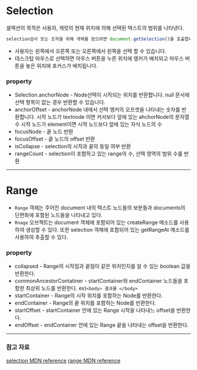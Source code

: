 # Selection

셀렉션의 목적은 사용자, 캐럿의 현재 위치에 의해 선택된 텍스트의 범위를 나타낸다.
``` javascript
selection검사 또는 조작을 위해 개체를 얻으려면 document.getSelection()을 호출합니다.
```
+ 사용자는 왼쪽에서 오른쪽 또는 오른쪽에서 왼쪽을 선택 할 수 있습니다.
+ 데스크탑 마우스로 선택하면 마우스 버튼을 누른 위치에 앵커가 배치되고 마우스 버튼을 놓은 위치에 포커스가 배치됩니다.

### property
+ Selection.anchorNode - Node선택이 시작되는 위치를 반환합니다. null 문서에 선택 항목이 없는 경우 반환할 수 있습니다.
+ anchorOffset - anchorNode 내에서 선택 앵커의 오프셋을 나타내는 숫자를 반환합니다.
시작 노드가 textnode 이면 커서보다 앞에 있는 ahchorNode의 문자열 수
시작 노드가 element이면 시작 노드보다 앞에 있는 자식 노드의 수
+ focusNode - 끝 노드 반환
+ focusOffset - 끝 노드의 offset 반환
+ isCollapse - selection의 시작과 끝의 동일 여부 반환
+ rangeCount - selection이 포함하고 있는 range의 수, 선택 영역의 범위 수를 반환

- - - - -


# Range
+ ```Range``` 객체는 주어진 document 내의 텍스트 노드들의 보분들과 documents의 단편화에 포함된 노드들을 나타내고 있다. 
+ ```Rnage``` 오브젝트는 document 객체에 포함되어 있는 createRange 메소드를 사용하여 생성할 수 있다. 또한 selection 객체에 포함되어 있는 getRangeAt 메소드를 사용하여 추출할 수 있다.

### property
+ collapsed - Range의 시작점과 끝점이 같은 위치인지를 알 수 있는 boolean 값을 반환한다.
+ commonAncestorContatiner - startContainer와 endContainer 노드들을 포함한 최상위 노드를 반환한다. 
ex)```<body> 결과물 </body>```
+ startContainer - Range의 시작 위치를 포함하는 Node를 반환한다.
+ endContainer - Range의 끝 위치를 포함하는 Node를 반환한다.
+ startOffset - startContainer 안에 있는 Range 시작을 나타내느 offset을 반환한다.
+ endOffset - endContainer 안에 있는 Range 끝을 나타내는 offset을 반환한다.
- - - - -

### 참고 자료
[selection MDN reference](https://developer.mozilla.org/ko/docs/Web/API/Selection)
[range MDN reference](https://developer.mozilla.org/ko/docs/Web/API/Range)